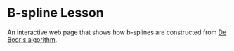B-spline Lesson
===

An interactive web page that shows how b-splines are constructed from <a href="https://en.wikipedia.org/wiki/De_Boor's_algorithm">De Boor's algorithm</a>.